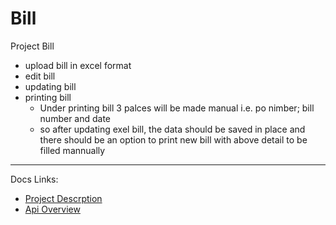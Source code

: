 # Bill

Project Bill
* upload bill in excel format
* edit bill
* updating bill
* printing bill
  * Under printing bill 3 palces will be made manual i.e. po nimber; bill number and date
  * so after updating exel bill, the data should be saved in place and there should be an option to print new bill with above detail to be filled mannually

----

Docs Links:
 * [Project Descrption][desc]
 * [Api Overview][apiOverview]


[desc]: ./docs/desc.md
[apiOverview]: ./docs/apiOverview.md
